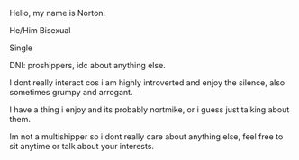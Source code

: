 Hello, my name is Norton.

He/Him  Bisexual 

Single

DNI: proshippers, idc about anything else.

I dont really interact cos i am highly introverted and enjoy the silence, also sometimes grumpy and arrogant.

I have a thing i enjoy and its probably nortmike, or i guess just talking about them.


Im not a multishipper so i dont really care about anything else, feel free to sit anytime or talk about your interests.
